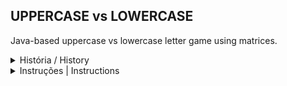 ## UPPERCASE vs LOWERCASE
Java-based uppercase vs lowercase letter game using matrices.


<details>

<summary> História / History</summary>

No coração do reino Alfabético, existe um lago encantado de águas cristalinas e límpidas. Este lago, conhecido como Lago Lexis, é o ponto de divisão entre duas cidades rivais: a cidade das letras MAIÚSCULAS, forte e imponente, e a cidade das letras minúsculas, ágil e engenhosa. Ambas as cidades desejam construir uma ponte magnífica que atravessará o Lago Lexis, conectando as duas metades do reino e simbolizando a supremacia de uma cidade sobre a outra.

A cidade das letras MAIÚSCULAS é conhecida por suas construções grandiosas e sua engenharia robusta. As letras MAIÚSCULAS são vistas como líderes e pioneiras, sempre se destacando em cima de seus equivalentes minúsculos. Em contraste, a cidade das letras minúsculas é um exemplo de criatividade e flexibilidade. Suas construções podem não ser tão imponentes, mas são conhecidas por sua eficiência e inovação. As letras minúsculas são apreciadas por sua versatilidade e agilidade.

Observando de fora, os números se abstêm de participar dessa competição. Eles preferem manter sua neutralidade e focar em suas próprias paixões e lógicas, deixando a engenharia civil para as letras.

A construção da ponte não é apenas uma obra de engenharia, mas também uma demonstração de competência profissional que será lembrada pelas gerações futuras. A cidade que conseguir completar a ponte primeiro será celebrada como a mais habilidosa e engenhosa, ganhando respeito e reconhecimento em todo o reino Alfabético. Assim, a grande competição das letras começou, com cada cidade determinada a mostrar que suas habilidades e inteligência são superiores.

------------------------------------------------------

In the heart of the Alphabet Kingdom lies an enchanted lake with crystal-clear waters known as Lake Lexis. This lake serves as the dividing line between two rival cities: the city of UPPERCASE letters, strong and imposing, and the city of lowercase letters, agile and ingenious. Both cities aspire to construct a magnificent bridge spanning Lake Lexis, connecting the two halves of the kingdom and symbolizing the supremacy of one city over the other.

The city of UPPERCASE letters is renowned for its grand structures and robust engineering. UPPERCASE letters are seen as leaders and pioneers, always standing out above their lowercase counterparts. In contrast, the city of lowercase letters exemplifies creativity and flexibility. While their constructions may not be as imposing, they are known for their efficiency and innovation. Lowercase letters are valued for their versatility and agility.

Watching from the sidelines, the numbers choose to remain neutral in this competition. They prefer to focus on their own passions and logic, leaving civil engineering to the letters.

Building the bridge is not just an engineering feat; it is also a demonstration of professional competence that will be remembered by future generations. The city that completes the bridge first will be celebrated as the most skilled and ingenious, earning respect and recognition throughout the Alphabet Kingdom. Thus, the great competition of letters began, with each city determined to prove that their skills and intelligence are superior.

</details>
    

<details>
  <summary>Instruções | Instructions</summary>
  
O estado inicial do jogo é completamente vazio. A jogadora das minúsculas joga sempre primeiro, colocando uma letra qualquer em um espaço qualquer do lago. Depois disso, a jogadora das MAIÚSCULAS pode escolher colocar uma letra em um espaço não ocupado do lago ou colocar uma letra MAIÚSCULA superior sobre um espaço de uma letra minúscula que já está no lago (veja os detalhes abaixo).

Depois, a jogadora das minúsculas pode escolher colocar uma letra em um espaço não ocupado ou colocar uma letra minúscula superior sobre um espaço de uma letra MAIÚSCULA que já está no lago. O jogo segue dessa forma na alternância de turnos entre as jogadoras. Depois que uma jogadora usa uma letra, ela não pode usar aquela letra novamente.

Uma jogadora ganha quando completar uma sequência de 3 letras que controla na horizontal, na vertical ou na diagonal.

O uso de letras com diacríticos (sinais gráficos que alteram o papel ou a fonética das letras) não é permitido, ou seja, nada de acentos circunflexos (letras com chapéu), til (letras com penteado extravagante), cedilha (letras com rabinho) etc.

Uma letra superior é aquela localizada mais para o final do alfabeto. Por exemplo:

- M é superior a F
- B é inferior a D
- Z é superior a todas as outras letras (então use-o com sabedoria).

------------------------------------------------------

The initial state of the game is completely empty. The lowercase player always goes first, placing any letter in any empty space on the lake. After that, the UPPERCASE player can choose to place a letter in an unoccupied space on the lake or place a superior UPPERCASE letter over a space occupied by a lowercase letter (see details below).

Next, the lowercase player can choose to place a letter in an unoccupied space or place a superior lowercase letter over a space occupied by an UPPERCASE letter. The game continues in this alternating manner between the players. Once a player uses a letter, that letter cannot be used again.

A player wins by completing a sequence of 3 controlled letters horizontally, vertically, or diagonally.

The use of letters with diacritics (graphic signs that alter the role or phonetics of letters) is not allowed, meaning no circumflex accents (letters with hats), tildes (letters with fancy hair), cedillas (letters with tails), etc.

A superior letter is one located later in the alphabet. For example:

- M is superior to F
- B is inferior to D
- Z is superior to all other letters (so use it wisely).







  
</details>





